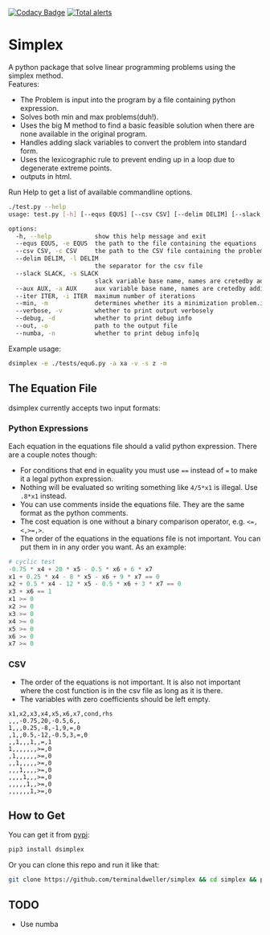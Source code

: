 [![Codacy Badge](https://app.codacy.com/project/badge/Grade/5fd619053adf4ce88c4333e306aafa4a)](https://www.codacy.com/gh/terminaldweller/simplex/dashboard?utm_source=github.com&amp;utm_medium=referral&amp;utm_content=terminaldweller/simplex&amp;utm_campaign=Badge_Grade)
[![Total alerts](https://img.shields.io/lgtm/alerts/g/terminaldweller/simplex.svg?logo=lgtm&logoWidth=18)](https://lgtm.com/projects/g/terminaldweller/simplex/alerts/)

# Simplex

A python package that solve linear programming problems using the simplex method.<br/>
Features:<br/>
* The Problem is input into the program by a file containing python expression.<br/>
* Solves both min and max problems(duh!).<br/>
* Uses the big M method to find a basic feasible solution when there are none available in the original program.<br/>
* Handles adding slack variables to convert the problem into standard form.<br/>
* Uses the lexicographic rule to prevent ending up in a loop due to degenerate extreme points.<br/>
* outputs in html.</br>

Run Help to get a list of available commandline options.<br/>
```sh
./test.py --help                                                                                                                                                                             [INSERT] 32mS 0↵ L3
usage: test.py [-h] [--equs EQUS] [--csv CSV] [--delim DELIM] [--slack SLACK] [--aux AUX] [--iter ITER] [--min] [--verbose] [--debug] [--out] [--numba]

options:
  -h, --help            show this help message and exit
  --equs EQUS, -e EQUS  the path to the file containing the equations
  --csv CSV, -c CSV     the path to the CSV file containing the problem
  --delim DELIM, -l DELIM
                        the separator for the csv file
  --slack SLACK, -s SLACK
                        slack variable base name, names are cretedby adding a number to the string
  --aux AUX, -a AUX     aux variable base name, names are cretedby adding a number to the string
  --iter ITER, -i ITER  maximum number of iterations
  --min, -m             determines whether its a minimization problem.if not, its a maximization problem
  --verbose, -v         whether to print output verbosely
  --debug, -d           whether to print debug info
  --out, -o             path to the output file
  --numba, -n           whether to print debug info]q
```

Example usage:<br/>
```sh
dsimplex -e ./tests/equ6.py -a xa -v -s z -m
```

## The Equation File
dsimplex currently accepts two input formats:</br>

### Python Expressions
Each equation in the equations file should a valid python expression. There are a couple notes though:<br/>
* For conditions that end in equality you must use `==` instead of `=` to make it a legal python expression.
* Nothing will be evaluated so writing something like `4/5*x1` is illegal. Use `.8*x1` instead.
* You can use comments inside the equations file. They are the same format as the python comments.
* The cost equation is one without a binary comparison operator, e.g. `<=,<,>=,>`.
* The order of the equations in the equations file is not important. You can put them in in any order you want.
As an example:<br/>
```py
# cyclic test
-0.75 * x4 + 20 * x5 - 0.5 * x6 + 6 * x7
x1 + 0.25 * x4 - 8 * x5 - x6 + 9 * x7 == 0
x2 + 0.5 * x4 - 12 * x5 - 0.5 * x6 + 3 * x7 == 0
x3 + x6 == 1
x1 >= 0
x2 >= 0
x3 >= 0
x4 >= 0
x5 >= 0
x6 >= 0
x7 >= 0
```

### CSV
* The order of the equations is not important. It is also not important where the cost function is in the csv file as long as it is there.
* The variables with zero coefficients should be left empty.
```csv
x1,x2,x3,x4,x5,x6,x7,cond,rhs
,,,-0.75,20,-0.5,6,,
1,,,0.25,-8,-1,9,=,0
,1,,0.5,-12,-0.5,3,=,0
,,1,,,1,,=,1
1,,,,,,,>=,0
,1,,,,,,>=,0
,,1,,,,,>=,0
,,,1,,,,>=,0
,,,,1,,,>=,0
,,,,,1,,>=,0
,,,,,,1,>=,0
```

## How to Get
You can get it from [pypi](https://pypi.org/project/dsimplex/):<br/>
```sh
pip3 install dsimplex
```
Or you can clone this repo and run it like that:<br/>
```sh
git clone https://github.com/terminaldweller/simplex && cd simplex && poetry install
```

## TODO
* Use numba
